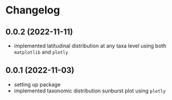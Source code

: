# Changelog

## 0.0.2 (2022-11-11)
+ implemented latitudinal distribution at any taxa level using both `matplotlib` and `plotly`

## 0.0.1 (2022-11-03)
+ setting up package
+ implemented taxonomic distribution sunburst plot using `plotly`
